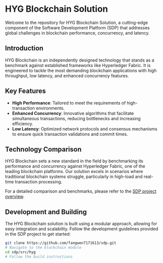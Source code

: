 # HYG Blockchain Solution

Welcome to the repository for HYG Blockchain Solution, a cutting-edge component of the Software Development Platform (SDP) that addresses global challenges in blockchain performance, concurrency, and latency.

## Introduction

HYG Blockchain is an independently designed technology that stands as a benchmark against established frameworks like Hyperledger Fabric. It is engineered to tackle the most demanding blockchain applications with high throughput, low latency, and enhanced concurrency features.

## Key Features

- **High Performance**: Tailored to meet the requirements of high-transaction environments.
- **Enhanced Concurrency**: Innovative algorithms that facilitate simultaneous transactions, reducing bottlenecks and increasing efficiency.
- **Low Latency**: Optimized network protocols and consensus mechanisms to ensure quick transaction validations and commit times.

## Technology Comparison

HYG Blockchain sets a new standard in the field by benchmarking its performance and concurrency against Hyperledger Fabric, one of the leading blockchain platforms. Our solution excels in scenarios where traditional blockchain systems struggle, particularly in high-load and real-time transaction processing.

For a detailed comparison and benchmarks, please refer to the [SDP project overview](https://github.com/fangwen7171613/sdp.git).

## Development and Building

The HYG Blockchain solution is built using a modular approach, allowing for easy integration and scalability. Follow the development guidelines provided in the SDP project to get started:

```bash
git clone https://github.com/fangwen7171613/sdp.git
# Navigate to the blockchain module
cd sdp/src/hyg
# Follow the build instructions
